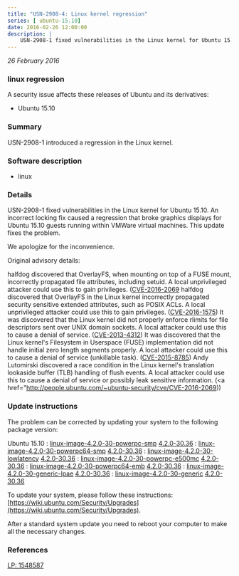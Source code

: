 ```yaml
---
title: "USN-2908-4: Linux kernel regression"
series: [ ubuntu-15.10]
date: 2016-02-26 12:00:00
description: |
    USN-2908-1 fixed vulnerabilities in the Linux kernel for Ubuntu 15.10. An incorrect locking fix caused a regression that broke graphics displays for Ubuntu 15.10 guests running within VMWare virtual machines. This update fixes the problem.
--- 
```

 
 

*26 February 2016*

### linux regression

A security issue affects these releases of Ubuntu and its derivatives:

* Ubuntu 15.10

### Summary

USN-2908-1 introduced a regression in the Linux kernel. 

### Software description

* linux 

### Details

USN-2908-1 fixed vulnerabilities in the Linux kernel for Ubuntu 15.10. An incorrect locking fix caused a regression that broke graphics displays for Ubuntu 15.10 guests running within VMWare virtual machines. This update fixes the problem.

We apologize for the inconvenience.

Original advisory details:

 halfdog discovered that OverlayFS, when mounting on top of a FUSE mount, incorrectly propagated file attributes, including setuid. A local unprivileged attacker could use this to gain privileges. ([CVE-2016-2069](http://people.ubuntu.com/~ubuntu-security/cve/CVE-2016-1576">CVE-2016-1576</a>) halfdog discovered that OverlayFS in the Linux kernel incorrectly propagated security sensitive extended attributes, such as POSIX ACLs. A local unprivileged attacker could use this to gain privileges. (<a href="http://people.ubuntu.com/~ubuntu-security/cve/CVE-2016-1575">CVE-2016-1575</a>) It was discovered that the Linux kernel did not properly enforce rlimits for file descriptors sent over UNIX domain sockets. A local attacker could use this to cause a denial of service. (<a href="http://people.ubuntu.com/~ubuntu-security/cve/CVE-2013-4312">CVE-2013-4312</a>) It was discovered that the Linux kernel&#39;s Filesystem in Userspace (FUSE) implementation did not handle initial zero length segments properly. A local attacker could use this to cause a denial of service (unkillable task). (<a href="http://people.ubuntu.com/~ubuntu-security/cve/CVE-2015-8785">CVE-2015-8785</a>) Andy Lutomirski discovered a race condition in the Linux kernel&#39;s translation lookaside buffer (TLB) handling of flush events. A local attacker could use this to cause a denial of service or possibly leak sensitive information. (<a href="http://people.ubuntu.com/~ubuntu-security/cve/CVE-2016-2069)) 

### Update instructions

The problem can be corrected by updating your system to the following package version:

Ubuntu 15.10
 : [linux-image-4.2.0-30-powerpc-smp](https://launchpad.net/ubuntu/+source/linux) <span> [4.2.0-30.36](https://launchpad.net/ubuntu/+source/linux/4.2.0-30.36) </span> 
 : [linux-image-4.2.0-30-powerpc64-smp](https://launchpad.net/ubuntu/+source/linux) <span> [4.2.0-30.36](https://launchpad.net/ubuntu/+source/linux/4.2.0-30.36) </span> 
 : [linux-image-4.2.0-30-lowlatency](https://launchpad.net/ubuntu/+source/linux) <span> [4.2.0-30.36](https://launchpad.net/ubuntu/+source/linux/4.2.0-30.36) </span> 
 : [linux-image-4.2.0-30-powerpc-e500mc](https://launchpad.net/ubuntu/+source/linux) <span> [4.2.0-30.36](https://launchpad.net/ubuntu/+source/linux/4.2.0-30.36) </span> 
 : [linux-image-4.2.0-30-powerpc64-emb](https://launchpad.net/ubuntu/+source/linux) <span> [4.2.0-30.36](https://launchpad.net/ubuntu/+source/linux/4.2.0-30.36) </span> 
 : [linux-image-4.2.0-30-generic-lpae](https://launchpad.net/ubuntu/+source/linux) <span> [4.2.0-30.36](https://launchpad.net/ubuntu/+source/linux/4.2.0-30.36) </span> 
 : [linux-image-4.2.0-30-generic](https://launchpad.net/ubuntu/+source/linux) <span> [4.2.0-30.36](https://launchpad.net/ubuntu/+source/linux/4.2.0-30.36) </span> 

To update your system, please follow these instructions: [https://wiki.ubuntu.com/Security/Upgrades](https://wiki.ubuntu.com/Security/Upgrades).

After a standard system update you need to reboot your computer to make all the necessary changes. 

### References

 
 [LP: 1548587](https://launchpad.net/bugs/1548587)
 

